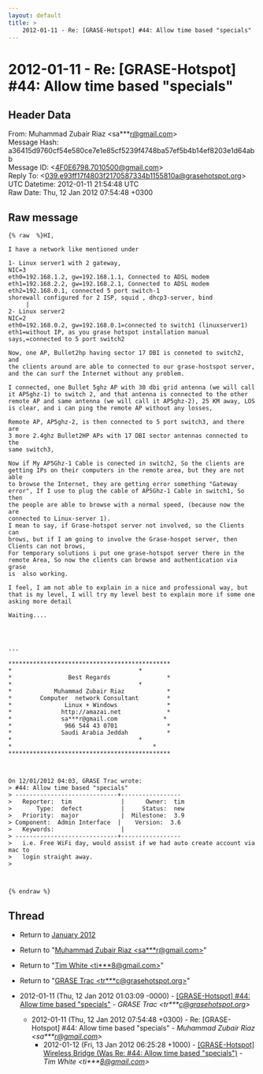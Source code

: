```yaml
---
layout: default
title: >
    2012-01-11 - Re: [GRASE-Hotspot] #44: Allow time based "specials"
---
```


# 2012-01-11 - Re: [GRASE-Hotspot] #44: Allow time based "specials"

## Header Data

From: Muhammad Zubair Riaz \<sa***r@gmail.com\><br>
Message Hash: a36415d9760cf54e580ce7e1e85cf5239f4748ba57ef5b4b14ef8203e1d64abb<br>
Message ID: \<4F0E6798.7010500@gmail.com\><br>
Reply To: \<039.e93ff17f4803f2170587334b1155810a@grasehotspot.org\><br>
UTC Datetime: 2012-01-11 21:54:48 UTC<br>
Raw Date: Thu, 12 Jan 2012 07:54:48 +0300<br>

## Raw message

```
{% raw  %}HI,

I have a network like mentioned under

1- Linux server1 with 2 gateway,
NIC=3
eth0=192.168.1.2, gw=192.168.1.1, Connected to ADSL modem
eth1=192.168.2.2, gw=192.168.2.1, Connected to ADSL modem
eth2=192.168.0.1, connected 5 port switch-1
shorewall configured for 2 ISP, squid , dhcp3-server, bind
     |
2- Linux server2
NIC=2
eth0=192.168.0.2, gw=192.168.0.1=connected to switch1 (linuxserver1)
eth1=without IP, as you grase hotspot installation manual 
says,=connected to 5 port switch2

Now, one AP, Bullet2hp having sector 17 DBI is conneted to switch2, and 
the clients around are able to connected to our grase-hostspot server, 
and the can surf the Internet without any problem.

I connected, one Bullet 5ghz AP with 30 dbi grid antenna (we will call 
it AP5ghz-1) to switch 2, and that antenna is connected to the other 
remote AP and same antenna (we will call it AP5ghz-2), 25 KM away, LOS 
is clear, and i can ping the remote AP without any losses,

Remote AP, AP5ghz-2, is then connected to 5 port switch3, and there are 
3 more 2.4ghz Bullet2HP APs with 17 DBI sector antennas connected to the 
same switch3,

Now if My AP5Ghz-1 Cable is conected in switch2, So the clients are 
getting IPs on their computers in the remote area, but they are not able 
to browse the Internet, they are getting error something "Gateway 
error", If I use to plug the cable of AP5Ghz-1 Cable in switch1, So then 
the people are able to browse with a normal speed, (because now the are 
connected to Linux-server 1).
I mean to say, if Grase-hotspot server not involved, so the Clients can 
brows, but if I am going to involve the Grase-hospot server, then 
Clients can not brows,
For temporary solutions i put one grase-hotspot server there in the 
remote Area, So now the clients can browse and authentication via grase  
is  also working.

I feel, I am not able to explain in a nice and professional way, but 
that is my level, I will try my level best to explain more if some one 
asking more detail

Waiting....




---

**********************************************
*                      			     *
*                Best Regards                *
*                         		     *
*            Muhammad Zubair Riaz            *
*        Computer  network Consultant        *
*               Linux + Windows              *
*              http://amazai.net             *
*              sa***r@gmail.com             *
*               966 544 43 0701              *
*              Saudi Arabia Jeddah           *
*                         		     *
*                            		     *
**********************************************



On 12/01/2012 04:03, GRASE Trac wrote:
> #44: Allow time based "specials"
> -----------------------------+-----------------
>   Reporter:  tim              |      Owner:  tim
>       Type:  defect           |     Status:  new
>   Priority:  major            |  Milestone:  3.9
> Component:  Admin Interface  |    Version:  3.6
>   Keywords:                   |
> -----------------------------+-----------------
>   i.e. Free WiFi day, would assist if we had auto create account via mac to
>   login straight away.
>



{% endraw %}
```

## Thread

+ Return to [January 2012](/archive/2012/01)

+ Return to "[Muhammad Zubair Riaz <sa***r<span>@</span>gmail.com>](/authors/sa___r_at_gmail_com)"
+ Return to "[Tim White <ti***8<span>@</span>gmail.com>](/authors/ti___8_at_gmail_com)"
+ Return to "[GRASE Trac <tr***c<span>@</span>grasehotspot.org>](/authors/tr___c_at_grasehotspot_org)"

+ 2012-01-11 (Thu, 12 Jan 2012 01:03:09 -0000) - [[GRASE-Hotspot]  #44: Allow time based "specials"](/archive/2012/01/bb9464f3e8f1106ad1272afe2ece5a1cc2e140e069544ce476500eec0ddb06d4) - _GRASE Trac \<tr***c@grasehotspot.org\>_
  + 2012-01-11 (Thu, 12 Jan 2012 07:54:48 +0300) - Re: [GRASE-Hotspot] #44: Allow time based "specials" - _Muhammad Zubair Riaz \<sa***r@gmail.com\>_
    + 2012-01-12 (Fri, 13 Jan 2012 06:25:28 +1000) - [[GRASE-Hotspot] Wireless Bridge (Was Re: #44: Allow time based	"specials")](/archive/2012/01/43e5c0a849e9467ac7c9192698cc0c2e4f71fe51dd8eb78f31a6ee0fcd717743) - _Tim White \<ti***8@gmail.com\>_

